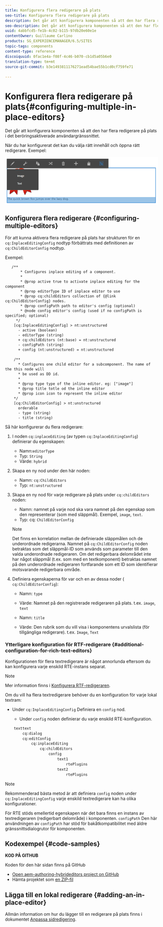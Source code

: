 ```yaml
---
title: Konfigurera flera redigerare på plats
seo-title: Konfigurera flera redigerare på plats
description: Det går att konfigurera komponenten så att den har flera redigerare på plats
seo-description: Det går att konfigurera komponenten så att den har flera redigerare på plats
uuid: 4abbfcd5-fe1b-4c02-b115-97db20e60e1e
contentOwner: Guillaume Carlino
products: SG_EXPERIENCEMANAGER/6.5/SITES
topic-tags: components
content-type: reference
discoiquuid: 0fac1e4a-f08f-4c46-b070-cb1d5a05b6e0
translation-type: tm+mt
source-git-commit: b3e1493811176271ead54bae55b1cd0cf759fe71

---
```



# Konfigurera flera redigerare på plats{#configuring-multiple-in-place-editors}

Det går att konfigurera komponenten så att den har flera redigerare på plats i det beröringsaktiverade användargränssnittet.

När du har konfigurerat det kan du välja rätt innehåll och öppna rätt redigerare. Exempel:

![chlimage_1-8](assets/chlimage_1-8a.png)

## Konfigurera flera redigerare {#configuring-multiple-editors}

För att kunna aktivera flera redigerare på plats har strukturen för en `cq:InplaceEditingConfig` nodtyp förbättrats med definitionen av `cq:ChildEditorConfig` nodtyp.

Exempel:

```
   /**
       * Configures inplace editing of a component.
       *
       * @prop active true to activate inplace editing for the component
       * @prop editorType ID of inplace editor to use
       * @prop cq:childEditors collection of {@link cq:ChildEditorConfig} nodes.
       * @prop configPath path to editor's config (optional)
       * @node config editor's config (used if no configPath is specified; optional)
     */
    [cq:InplaceEditingConfig] > nt:unstructured
      - active (boolean)
      - editorType (string)
      + cq:childEditors (nt:base) = nt:unstructured
      - configPath (string)
      + config (nt:unstructured) = nt:unstructured

    /**
      * Configures one child editor for a subcomponent. The name of the this node will
      * be used as DD id.
      *
      * @prop type type of the inline editor. eg: ["image"]
      * @prop title totle od the inline editor
      * @prop icon icon to represent the inline editor
    */
    [cq:ChildEditorConfig] > nt:unstructured
      orderable
      - type (string)
      - title (string)
```

Så här konfigurerar du flera redigerare:

1. I noden `cq:inplaceEditing` (av typen `cq:InplaceEditingConfig`) definierar du egenskapen:

   * Namn:`editorType`
   * Typ: `String`
   * Värde: `hybrid`

1. Skapa en ny nod under den här noden:

   * Namn: `cq:ChildEditors`
   * Typ: `nt:unstructured`

1. Skapa en ny nod för varje redigerare på plats under `cq:childEditors` noden:

   * Namn: namnet på varje nod ska vara namnet på den egenskap som den representerar (som med släppmål). Exempel, `image`, `text`.
   * Typ: cq: `ChildEditorConfig`
   >[!NOTE]
   >
   >Det finns en korrelation mellan de definierade släppmålen och de underordnade redigerarna. Namnet på `cq:ChildEditorConfig` noden betraktas som det släppmål-ID som används som parameter till den valda underordnade redigeraren. Om det redigerbara delområdet inte har något släppmål (t.ex. som med en textkomponent) betraktas namnet på den underordnade redigeraren fortfarande som ett ID som identifierar motsvarande redigerbara område.

1. Definiera egenskaperna för var och en av dessa noder ( `cq:ChildEditorConfig`):

   * Namn: `type`
   * Värde: Namnet på den registrerade redigeraren på plats. t.ex. `image`, `text`

   * Namn: `title`
   * Värde: Den rubrik som du vill visa i komponentens urvalslista (för tillgängliga redigerare). t.ex. `Image`, `Text`

### Ytterligare konfiguration för RTF-redigerare {#additional-configuration-for-rich-text-editors}

Konfigurationen för flera textredigerare är något annorlunda eftersom du kan konfigurera varje enskild RTE-instans separat.

>[!NOTE]
>
>Mer information finns i [Konfigurera RTF-redigeraren](/help/sites-administering/rich-text-editor.md).

Om du vill ha flera textredigerare behöver du en konfiguration för varje lokal textram:

* Under `cq:InplaceEditingConfig` Definiera en `config` nod.

   * Under `config` noden definierar du varje enskild RTE-konfiguration.

```xml
    texttext
        cq:dialog
        cq:editConfig
            cq:inplaceEditing
                cq:childEditors
                    config
                        text1
                            rtePlugins
                        text2
                            rtePlugins
```

>[!NOTE]
>
>Rekommenderad bästa metod är att definiera `config` noden under `cq:InplaceEditingConfig` varje enskild textredigerare kan ha olika konfigurationer.
>
>För RTE stöds emellertid egenskapen när det bara finns en instans av textredigeraren (redigerbart delområde) i komponenten. `configPath` Den här användningen av `configPath` har stöd för bakåtkompatibilitet med äldre gränssnittsdialogrutor för komponenten.

## Kodexempel {#code-samples}

**KOD PÅ GITHUB**

Koden för den här sidan finns på GitHub

* [Open aem-authoring-hybrideditors project on GitHub](https://github.com/Adobe-Marketing-Cloud/aem-authoring-hybrideditors)
* Hämta projektet som [en ZIP-fil](https://github.com/Adobe-Marketing-Cloud/aem-authoring-hybrideditors/archive/master.zip)

## Lägga till en lokal redigerare {#adding-an-in-place-editor}

Allmän information om hur du lägger till en redigerare på plats finns i dokumentet [Anpassa sidredigering](/help/sites-developing/customizing-page-authoring-touch.md#add-new-in-place-editor).
